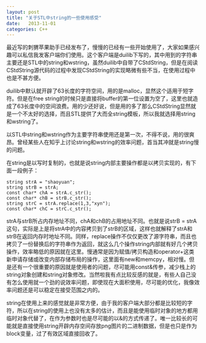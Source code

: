 ```yaml
---
layout: post
title: "关于STL中string的一些使用感受"
date:   2013-11-01
categories: C++
---
```


最近写的刺猬苹果助手已经发布了，慢慢的已经有一些开始使用了，大家如果感兴趣可以私信我发客户端你们使用。这个客户端是duilib下写的，其中用到的字符串主要还是STL中的string和wstring，虽然duilib中自带了CStdString，但是在阅读CStdString源代码的过程中发现CStdString的实现略微有些不当，在使用过程中也是不甚方便。  

duilib中默认就开辟了63长度的字符空间，用的是malloc，显然这个适用于短字符。但是在free string的时候只是直接将buffer的第一位设置为空了，这里也就造成了63长度中的空间浪费。用的少还好说，但是用的多了那么CStdString显然就是一个不太好的选择，而且STL提供了大而全string模板，所以我就选择用string和wstring了。  

以STL中string和wstring作为主要字符串使用还是第一次，不得不说，用的很爽昂。曾经某些人在知乎上讨论string和wstring的效率问题，首当其冲就是string慢的问题。  

在string是以写时复制的，也就是说string内部主要操作都是以拷贝实现的，有下面一段例子：  

    string strA = "shaoyuan";  
    string strB = strA;  
    const char* chA = strA.c_str();  
    const char* chB = strB.c_str();  
    string strC = strA.replace(1,3,"xyn");  
    const char* chC = strC.c_str();  

strA与strB所占内存地址不同，chA和chB的占用地址不同。也就是说strB = strA这句，实际是上是将strA中的内容拷贝到了strB的区域，这样也就解释了strA和strB在返回内存时地址不同。同样，replace操作不仅仅更改了源字符串，而且也拷贝了一份替换后的字符串作为返回，就这么几个操作string内部就有好几个拷贝操作，效率略低的原因就在这里。慢通常是因为赋值/拷贝构造和operator+这类新申请存储或改变内部存储布局的操作，这里面有new和memcpy，相对慢。但是还有一个很重要的原因就是使用者的问题，尽可能用const&传参，减少栈上的string对象创建和string对象修改。当然啦我有点比较反感的就是，有些人自己没有怎么使用就一个劲的说效率问题，即使现在大面积使用，尽可能的优化，我像效率问题还是可以稳定在接受范围之内的。  

string在使用上来的感觉就是非常方便，由于我的客户端大部分都是比较短的字符，所以在string的使用上也没有太多的估计，而且是能使用临时对象的地方都用临时对象代替了，在作为参数时也是尽可能的以&的方式传递了。唯一比较长的可能就是直接使用string开辟内存空间存放png图片的二进制数据，但是也只是作为block变量，过了有效区域直接回收了。